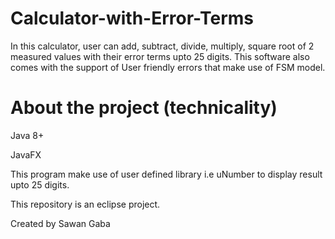 # Calculator-with-Error-Terms
In this calculator, user can add, subtract, divide, multiply, square root of 2 measured values with their error terms upto 25 digits. This software also comes with the support of User friendly errors that make use of FSM model.


# About the project (technicality)
Java 8+

JavaFX

This program make use of user defined library i.e uNumber to display result upto 25 digits.

This repository is an eclipse project.

Created by Sawan Gaba
